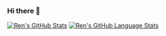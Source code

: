 ### Hi there 👋


[![Ren's GitHub Stats](https://github-readme-stats.vercel.app/api/?username=renross&count_private=true&theme=tokyonight&showicons=true)]()
[![Ren's GitHub Language Stats](https://github-readme-stats.vercel.app/api/top-langs/?username=renross&langs_count=5&theme=tokyonight)]()



<!--
**renross/renross** is a ✨ _special_ ✨ repository because its `README.md` (this file) appears on your GitHub profile.

Here are some ideas to get you started:

- 🔭 I’m currently working on ...
- 🌱 I’m currently learning ...
- 👯 I’m looking to collaborate on ...
- 🤔 I’m looking for help with ...
- 💬 Ask me about ...
- 📫 How to reach me: ...
- 😄 Pronouns: ...
- ⚡ Fun fact: ...
-->
